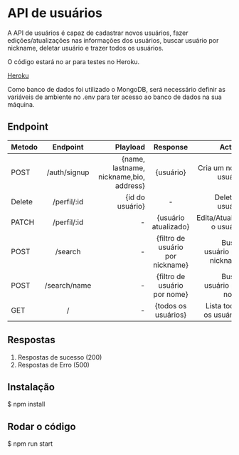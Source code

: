 # API de usuários

 A  API de usuários é capaz de cadastrar novos usuários, fazer edições/atualizações nas informações dos usuários, buscar usuário por nickname, deletar usuário e trazer todos os usuários.

 O código estará no ar para testes no Heroku.

[Heroku](https://choosealicense.com/licenses/mit/)

 Como banco de dados foi utilizado o MongoDB, será necessário definir as variáveis de ambiente no .env  para ter acesso ao banco de dados na sua máquina.

## Endpoint

|   Metodo   |  Endpoint  |    Playload     |   Response  |   Action |
| :---         |     :---:      |          ---: |      :---:      |          ---: |
| POST   | /auth/signup     | {name, lastname, nickname,bio, address}    |  {usuário}  | Cria um novo usuário  |
| Delete   | /perfil/:id      | {id do usuário}    |  -   |  Deleta o usuário |
| PATCH   | /perfil/:id      |  -   |  {usuário atualizado}   | Edita/Atualiza o usuário |
| POST   | /search   |  -   |  {filtro de usuário por nickname}   | Busca usuário por nickname |
| POST   | /search/name   |  -   |  {filtro de usuário por nome}   | Busca usuário por nome |
| GET   | /   |  -   |  {todos os usuários}   | Lista todos os usuários |


## Respostas

1. Respostas de sucesso (200)
2. Respostas de Erro (500)

## Instalação
$ npm install

## Rodar o código
$ npm run start
